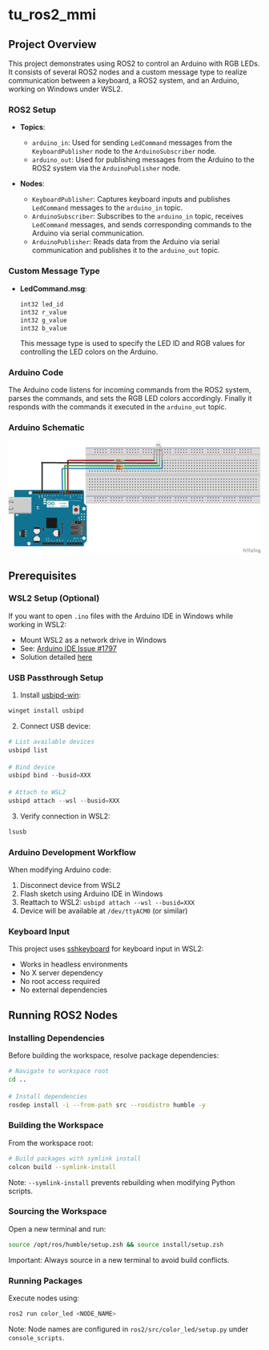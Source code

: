 # tu_ros2_mmi

## Project Overview

This project demonstrates using ROS2 to control an Arduino with RGB LEDs. It consists of several ROS2 nodes and a custom message type to realize communication between a keyboard, a ROS2 system, and an Arduino, working on Windows under WSL2.

### ROS2 Setup

- **Topics**:

  - `arduino_in`: Used for sending `LedCommand` messages from the `KeyboardPublisher` node to the `ArduinoSubscriber` node.
  - `arduino_out`: Used for publishing messages from the Arduino to the ROS2 system via the `ArduinoPublisher` node.

- **Nodes**:
  - `KeyboardPublisher`: Captures keyboard inputs and publishes `LedCommand` messages to the `arduino_in` topic.
  - `ArduinoSubscriber`: Subscribes to the `arduino_in` topic, receives `LedCommand` messages, and sends corresponding commands to the Arduino via serial communication.
  - `ArduinoPublisher`: Reads data from the Arduino via serial communication and publishes it to the `arduino_out` topic.

### Custom Message Type

- **LedCommand.msg**:
  ```msg
  int32 led_id
  int32 r_value
  int32 g_value
  int32 b_value
  ```
  This message type is used to specify the LED ID and RGB values for controlling the LED colors on the Arduino.

### Arduino Code

The Arduino code listens for incoming commands from the ROS2 system, parses the commands, and sets the RGB LED colors accordingly. Finally it responds with the commands it executed in the `arduino_out` topic.

### Arduino Schematic

![Arduino Schematic](imgs/arduino_schematic.jpg)

## Prerequisites

### WSL2 Setup (Optional)

If you want to open `.ino` files with the Arduino IDE in Windows while working in WSL2:

- Mount WSL2 as a network drive in Windows
- See: [Arduino IDE Issue #1797](https://github.com/arduino/arduino-ide/issues/1797)
- Solution detailed [here](https://superuser.com/questions/1738361/how-to-mount-a-wsl2-folder-as-a-network-drive-in-windows-10)

### USB Passthrough Setup

1. Install [usbipd-win](https://github.com/dorssel/usbipd-win):

```powershell
winget install usbipd
```

2. Connect USB device:

```powershell
# List available devices
usbipd list

# Bind device
usbipd bind --busid=XXX

# Attach to WSL2
usbipd attach --wsl --busid=XXX
```

3. Verify connection in WSL2:

```bash
lsusb
```

### Arduino Development Workflow

When modifying Arduino code:

1. Disconnect device from WSL2
2. Flash sketch using Arduino IDE in Windows
3. Reattach to WSL2: `usbipd attach --wsl --busid=XXX`
4. Device will be available at `/dev/ttyACM0` (or similar)

### Keyboard Input

This project uses [sshkeyboard](https://sshkeyboard.readthedocs.io/en/latest/) for keyboard input in WSL2:

- Works in headless environments
- No X server dependency
- No root access required
- No external dependencies

## Running ROS2 Nodes

### Installing Dependencies

Before building the workspace, resolve package dependencies:

```bash
# Navigate to workspace root
cd ..

# Install dependencies
rosdep install -i --from-path src --rosdistro humble -y
```

### Building the Workspace

From the workspace root:

```bash
# Build packages with symlink install
colcon build --symlink-install
```

Note: `--symlink-install` prevents rebuilding when modifying Python scripts.

### Sourcing the Workspace

Open a new terminal and run:

```bash
source /opt/ros/humble/setup.zsh && source install/setup.zsh
```

Important: Always source in a new terminal to avoid build conflicts.

### Running Packages

Execute nodes using:

```bash
ros2 run color_led <NODE_NAME>
```

Note: Node names are configured in `ros2/src/color_led/setup.py` under `console_scripts`.
